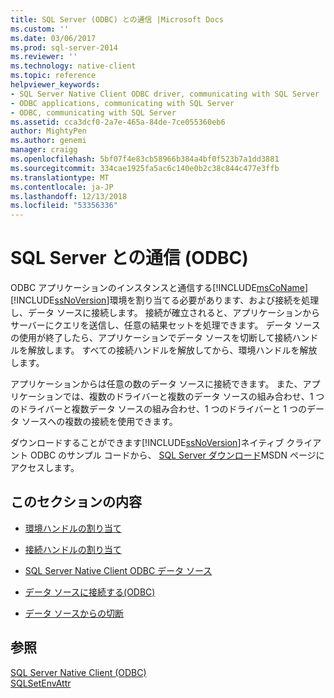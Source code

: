 ```yaml
---
title: SQL Server (ODBC) との通信 |Microsoft Docs
ms.custom: ''
ms.date: 03/06/2017
ms.prod: sql-server-2014
ms.reviewer: ''
ms.technology: native-client
ms.topic: reference
helpviewer_keywords:
- SQL Server Native Client ODBC driver, communicating with SQL Server
- ODBC applications, communicating with SQL Server
- ODBC, communicating with SQL Server
ms.assetid: cca3dcf0-2a7e-465a-84de-7ce055360eb6
author: MightyPen
ms.author: genemi
manager: craigg
ms.openlocfilehash: 5bf07f4e83cb58966b384a4bf0f523b7a1dd3881
ms.sourcegitcommit: 334cae1925fa5ac6c140e0b2c38c844c477e3ffb
ms.translationtype: MT
ms.contentlocale: ja-JP
ms.lasthandoff: 12/13/2018
ms.locfileid: "53356336"
---
```

# <a name="communicating-with-sql-server-odbc"></a>SQL Server との通信 (ODBC)
  ODBC アプリケーションのインスタンスと通信する[!INCLUDE[msCoName](../../includes/msconame-md.md)][!INCLUDE[ssNoVersion](../../includes/ssnoversion-md.md)]環境を割り当てる必要があります、および接続を処理し、データ ソースに接続します。 接続が確立されると、アプリケーションからサーバーにクエリを送信し、任意の結果セットを処理できます。 データ ソースの使用が終了したら、アプリケーションでデータ ソースを切断して接続ハンドルを解放します。 すべての接続ハンドルを解放してから、環境ハンドルを解放します。  
  
 アプリケーションからは任意の数のデータ ソースに接続できます。 また、アプリケーションでは、複数のドライバーと複数のデータ ソースの組み合わせ、1 つのドライバーと複数データ ソースの組み合わせ、1 つのドライバーと 1 つのデータ ソースへの複数の接続を使用できます。  
  
 ダウンロードすることができます[!INCLUDE[ssNoVersion](../../includes/ssnoversion-md.md)]ネイティブ クライアント ODBC のサンプル コードから、 [SQL Server ダウンロード](https://go.microsoft.com/fwlink/?LinkId=62796)MSDN ページにアクセスします。  
  
## <a name="in-this-section"></a>このセクションの内容  
  
-   [環境ハンドルの割り当て](allocating-an-environment-handle.md)  
  
-   [接続ハンドルの割り当て](allocating-a-connection-handle.md)  
  
-   [SQL Server Native Client ODBC データ ソース](../../integration-services/connection-manager/data-sources.md)  
  
-   [データ ソースに接続する&#40;ODBC&#41;](connecting-to-a-data-source-odbc.md)  
  
-   [データ ソースからの切断](disconnecting-from-a-data-source.md)  
  
## <a name="see-also"></a>参照  
 [SQL Server Native Client &#40;ODBC&#41;](../native-client/odbc/sql-server-native-client-odbc.md)   
 [SQLSetEnvAttr](../native-client-odbc-api/sqlsetenvattr.md)  
  
  
